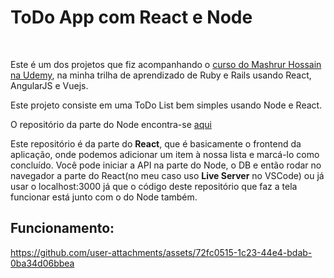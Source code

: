 # ToDo App com React e Node
<br/>

Este é um dos projetos que fiz acompanhando o [curso do Mashrur Hossain na Udemy](https://www.udemy.com/course/ruby-on-rails-react-angular), na minha trilha de aprendizado de Ruby e Rails usando React, AngularJS e Vuejs.
<br/>

Este projeto consiste em uma ToDo List bem simples usando Node e React.
<br/>

O repositório da parte do Node encontra-se [aqui](https://github.com/Diego-S-G/node-todo-api) 
<br/>

Este repositório é da parte do **React**, que é basicamente o frontend da aplicação, onde podemos adicionar um item à nossa lista e marcá-lo como concluído. Você pode iniciar a API na parte do Node, o DB e então rodar no navegador a parte do React(no meu caso uso **Live Server** no VSCode) ou já usar o localhost:3000 já que o código deste repositório que faz a tela funcionar está junto com o do Node também.
<br/>

## Funcionamento:
https://github.com/user-attachments/assets/72fc0515-1c23-44e4-bdab-0ba34d06bbea
